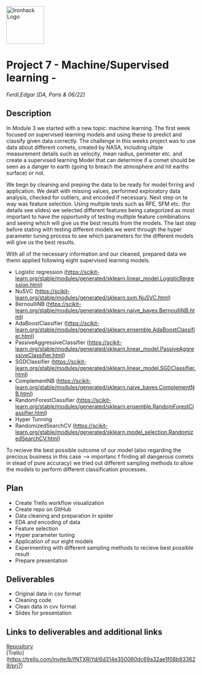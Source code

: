 <img src="https://bit.ly/2VnXWr2" alt="Ironhack Logo" width="100"/>

# Project 7 - Machine/Supervised learning - 

*Ferdi,Edgar*
*[DA, Paris & 06/22]*

## Description 

In Module 3 we started with a new topic: machine learning. The first week focused on supervised learning models and using these to predict and classify given data correctly. The challenge in this weeks project was to use data about different comets, created by NASA, including ultiple measurement details such as velocity, mean radius, perimeter etc. and create a supervised learning Model that can determine if a comet should be seen as a danger to earth (going to breach the atmosphere and hit earths surface) or not.

We begn by cleaning and preping the data to be ready for model firring and application. We dealt with missing values, performed exploratory data analysis, checked for outliers, and encoded if necessary. Next step on te way was feature selection. Using multiple tests such as RFE, SFM etc. (for details see slides) we selected different features being categorized as most important to have the opportunity of testing multiple feature combinations and seeing which will give us the best results from the models. The last step before stating with testing different models we went through the hyper parameter tuning process to see which parameters for the different models will give us the best results.

With all of the necessary information and our cleaned, prepared data we thenn applied following eight supervised learning models.
- Logistic regression (https://scikit-learn.org/stable/modules/generated/sklearn.linear_model.LogisticRegression.html)
- NuSVC (https://scikit-learn.org/stable/modules/generated/sklearn.svm.NuSVC.html)
- BernoulliNB (https://scikit-learn.org/stable/modules/generated/sklearn.naive_bayes.BernoulliNB.html)
- AdaBoostClassifier (https://scikit-learn.org/stable/modules/generated/sklearn.ensemble.AdaBoostClassifier.html)
- PassiveAggressiveClassifier (https://scikit-learn.org/stable/modules/generated/sklearn.linear_model.PassiveAggressiveClassifier.html)
- SGDClassifier (https://scikit-learn.org/stable/modules/generated/sklearn.linear_model.SGDClassifier.html)
- ComplementNB (https://scikit-learn.org/stable/modules/generated/sklearn.naive_bayes.ComplementNB.html)
- RandomForestClassifier (https://scikit-learn.org/stable/modules/generated/sklearn.ensemble.RandomForestClassifier.html)
- Hyper Tunning
- RandomizedSearchCV (https://scikit-learn.org/stable/modules/generated/sklearn.model_selection.RandomizedSearchCV.html)

To recieve the best possible outcome of our model (also regarding the precious business in this case --> importanc f finding all dangerous comets in stead of pure accuracy) we tried out different sampling methods to allow the models to perform different classification processes.

## Plan
- Create Trello workflow visualization 
- Create repo on GitHub
- Data cleaning and preparation in spider
- EDA and encoding of data
- Feature selection
- Hyper parameter tuning
- Application of our eight models
- Experimenting with different sampling methods to recieve best possible result
- Prepare presentation

## Deliverables

- Original data in csv format
- Cleaning code
- Clean data in cvv format
- Slides for presentation

## Links to deliverables and additional links

[Repository](https://github.com/ferdi-leube/Descriptive-predictive-analysis-and-visualization-in-Tableau)  
[Trello] (https://trello.com/invite/b/fNTXRiYd/6d314e350060dc69a32ae1f08b933629/prj7)





